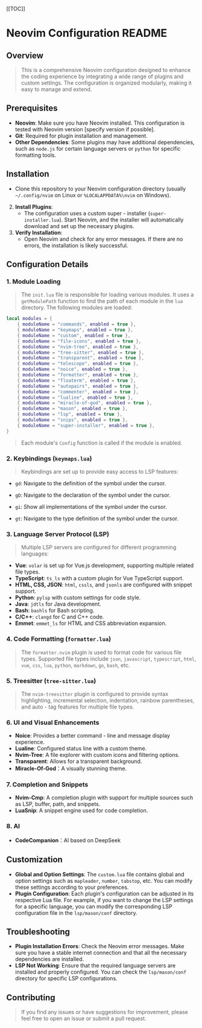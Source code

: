 \[[TOC]\]

# Neovim Configuration README

## Overview

> This is a comprehensive Neovim configuration designed to enhance the
> coding experience by integrating a wide range of plugins and custom
> settings. The configuration is organized modularly, making it easy to
> manage and extend.

## Prerequisites

- **Neovim**: Make sure you have Neovim installed. This configuration is tested with Neovim version [specify version if possible].
- **Git**: Required for plugin installation and management.
- **Other Dependencies**: Some plugins may have additional dependencies, such as `node.js` for certain language servers or `python` for specific formatting tools.

## Installation

- Clone this repository to your Neovim configuration directory (usually `~/.config/nvim` on Linux or `%LOCALAPPDATA%\nvim` on Windows).

2. **Install Plugins**:
   - The configuration uses a custom super - installer (`super-installer.lua`). Start Neovim, and the installer will automatically download and set up the necessary plugins.
1. **Verify Installation**:
   - Open Neovim and check for any error messages. If there are no errors, the installation is likely successful.

## Configuration Details

### 1. Module Loading

> The `init.lua` file is responsible for loading various modules. It uses
> a `getModulePath` function to find the path of each module in the `lua`
> directory. The following modules are loaded:

```lua
local modules = {
    { moduleName = "commands", enabled = true },
    { moduleName = "keymaps", enabled = true },
    { moduleName = "custom", enabled = true },
    { moduleName = "file-icons", enabled = true },
    { moduleName = "nvim-tree", enabled = true },
    { moduleName = "tree-sitter", enabled = true },
    { moduleName = "transparent", enabled = true },
    { moduleName = "telescope", enabled = true },
    { moduleName = "noice", enabled = true },
    { moduleName = "formatter", enabled = true },
    { moduleName = "floaterm", enabled = true },
    { moduleName = "autopairs", enabled = true },
    { moduleName = "commenter", enabled = true },
    { moduleName = "lualine", enabled = true },
    { moduleName = "miracle-of-god", enabled = true },
    { moduleName = "mason", enabled = true },
    { moduleName = "lsp", enabled = true },
    { moduleName = "snips", enabled = true },
    { moduleName = "super-installer", enabled = true },
}
```

> Each module's `Config` function is called if the module is enabled.

### 2. Keybindings (`keymaps.lua`)

> Keybindings are set up to provide easy access to LSP features:

- `gd`: Navigate to the definition of the symbol under the cursor.

- `gD`: Navigate to the declaration of the symbol under the cursor.

- `gi`: Show all implementations of the symbol under the cursor.

- `gt`: Navigate to the type definition of the symbol under the cursor.

### 3. Language Server Protocol (LSP)

> Multiple LSP servers are configured for different programming languages:

- **Vue**: `volar` is set up for Vue.js development, supporting multiple related file types.
- **TypeScript**: `ts_ls` with a custom plugin for Vue TypeScript support.
- **HTML, CSS, JSON**: `html`, `cssls`, and `jsonls` are configured with snippet support.
- **Python**: `pylsp` with custom settings for code style.
- **Java**: `jdtls` for Java development.
- **Bash**: `bashls` for Bash scripting.
- **C/C++**: `clangd` for C and C++ code.
- **Emmet**: `emmet_ls` for HTML and CSS abbreviation expansion.

### 4. Code Formatting (`formatter.lua`)

> The `formatter.nvim` plugin is used to format code for various file
> types. Supported file types include `json`, `javascript`, `typescript`,
> `html`, `vue`, `css`, `lua`, `python`, `markdown`, `go`, `bash`, etc.

### 5. Treesitter (`tree-sitter.lua`)

> The `nvim-treesitter` plugin is configured to provide syntax highlighting,
> incremental selection, indentation, rainbow parentheses, and auto - tag
> features for multiple file types.

### 6. UI and Visual Enhancements

- **Noice**: Provides a better command - line and message display experience.
- **Lualine**: Configured status line with a custom theme.
- **Nvim-Tree**: A file explorer with custom icons and filtering options.
- **Transparent**: Allows for a transparent background.
- **Miracle-Of-God**：A visually stunning theme.

### 7. Completion and Snippets

- **Nvim-Cmp**: A completion plugin with support for multiple sources such as LSP, buffer, path, and snippets.
- **LuaSnip**: A snippet engine used for code completion.

### 8. AI

- **CodeCompanion**：AI based on DeepSeek

## Customization

- **Global and Option Settings**: The `custom.lua` file contains global and option settings such as `mapleader`, `number`, `tabstop`, etc. You can modify these settings according to your preferences.
- **Plugin Configuration**: Each plugin's configuration can be adjusted in its respective Lua file. For example, if you want to change the LSP settings for a specific language, you can modify the corresponding LSP configuration file in the `lsp/mason/conf` directory.

## Troubleshooting

- **Plugin Installation Errors**: Check the Neovim error messages. Make sure you have a stable internet connection and that all the necessary dependencies are installed.
- **LSP Not Working**: Ensure that the required language servers are installed and properly configured. You can check the `lsp/mason/conf` directory for specific LSP configurations.

## Contributing

> If you find any issues or have suggestions for improvement, please feel free to open an issue or submit a pull request.
